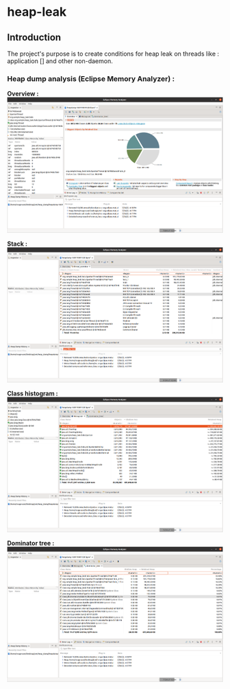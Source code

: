 # heap-leak

## Introduction

The project's purpose is to create conditions for heap leak on threads like : application [] and
other
non-daemon.

### Heap dump analysis (Eclipse Memory Analyzer) :

**Overview :**
![](img/overview.png)

**Stack :**
![](img/stack.png)

**Class histogram :**
![](img/histogram.png)

**Dominator tree :**
![](img/dominator_tree.png)